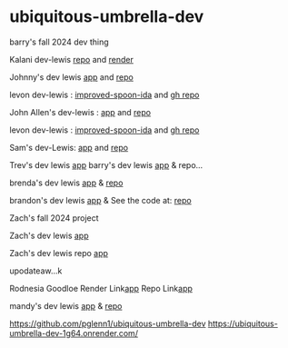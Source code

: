 # ubiquitous-umbrella-dev
barry's fall 2024 dev thing


Kalani dev-lewis [repo](https://github.com/babayaga1013/dev-ida-lab-sorensen) and [render](https://dev-ida-lab-sorensen-1.onrender.com/)


Johnny's dev lewis [app](https://cautious-doodle-dev.onrender.com/) and [repo](https://github.com/JohnnyCaringi/cautious-doodle-dev)


levon dev-lewis : [improved-spoon-ida](https://improved-spoon-ida.onrender.com/) and [gh repo](https://github.com/v-sec0/improved-spoon-ida) 

John Allen's dev-lewis : [app](https://actual-first-ida-lab01-blaxton.onrender.com/) and [repo](https://github.com/JohnAllenB/actual-first-ida-lab01-blaxton) 


levon dev-lewis : [improved-spoon-ida](https://improved-spoon-ida.onrender.com/) and [gh repo](https://github.com/v-sec0/improved-spoon-ida) 




Sam's dev-Lewis:  [app](https://effective-lamp-sam01.onrender.com) and [repo](https://github.com/smaldonado1326/effective-lamp-sam01/tree/dev-lewis)

Trev's dev lewis [app](https://ubiquitous-umbrella-devtrev-3.onrender.com/read)
barry's dev lewis [app](https://ubiquitous-umbrella-dev.onrender.com/read) & repo...


brenda's dev lewis [app](https://computingyapper.onrender.com/read) & [repo](https://github.com/bjruiz/computingyapper)

brandon's dev lewis [app](https://umbrella-dev-real.onrender.com/mongo) & See the code at: [repo](https://github.com/Bjacks01/umbrella-dev-Real)


Zach's fall 2024 project

Zach's dev lewis [app](https://ubiquitous-umbrella.onrender.com/read)

Zach's dev lewis repo [app](https://github.com/Almostheaven52/ubiquitous-umbrella)



upodateaw...k 

Rodnesia Goodloe
Render Link[app](https://rollerskate-75m7.onrender.com)
Repo Link[app](https://github.com/nesiagoodloe/potiential-eureka-rollerSkate-/tree/dev-lewis)


mandy's dev lewis [app](https://igloo-llama-yacht.onrender.com/read) & [repo](https://github.com/mmandelyn/igloo.llama.yacht)

https://github.com/pglenn1/ubiquitous-umbrella-dev
https://ubiquitous-umbrella-dev-1g64.onrender.com/

